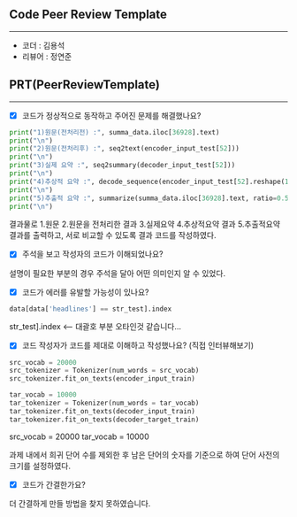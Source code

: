 ## Code Peer Review Template
---
* 코더 : 김용석
* 리뷰어 : 정연준


## PRT(PeerReviewTemplate)
---
- [x] 코드가 정상적으로 동작하고 주어진 문제를 해결했나요?

```python
print("1)원문(전처리전) :", summa_data.iloc[36928].text)
print("\n")
print("2)원문(전처리후) :", seq2text(encoder_input_test[52]))
print("\n")
print("3)실제 요약 :", seq2summary(decoder_input_test[52]))
print("\n")
print("4)추상적 요약 :", decode_sequence(encoder_input_test[52].reshape(1, text_max_len)))
print("\n")
print("5)추출적 요약 :", summarize(summa_data.iloc[36928].text, ratio=0.5))
print("\n")
```

결과물로 1.원문 2.원문을 전처리한 결과 3.실제요약 4.추상적요약 결과 5.추출적요약 결과를 출력하고,
서로 비교할 수 있도록 결과 코드를 작성하였다.

- [x] 주석을 보고 작성자의 코드가 이해되었나요?

설명이 필요한 부분의 경우 주석을 달아 어떤 의미인지 알 수 있었다.

- [x] 코드가 에러를 유발할 가능성이 있나요?

```python
data[data['headlines'] == str_test].index
```

str_test].index  <-- 대괄호 부분 오타인것 같습니다...

- [x] 코드 작성자가 코드를 제대로 이해하고 작성했나요? (직접 인터뷰해보기)
```python
src_vocab = 20000
src_tokenizer = Tokenizer(num_words = src_vocab) 
src_tokenizer.fit_on_texts(encoder_input_train) 

tar_vocab = 10000
tar_tokenizer = Tokenizer(num_words = tar_vocab) 
tar_tokenizer.fit_on_texts(decoder_input_train)
tar_tokenizer.fit_on_texts(decoder_target_train)

```
src_vocab = 20000
tar_vocab = 10000

과제 내에서 희귀 단어 수를 제외한 후 남은 단어의 숫자를 기준으로 하여 단어 사전의 크기를 설정하였다.


- [x] 코드가 간결한가요?

더 간결하게 만들 방법을 찾지 못하였습니다.



